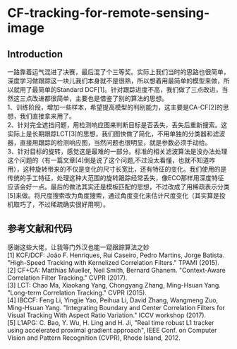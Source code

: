 # CF-tracking-for-remote-sensing-image
## Introduction
一路靠着运气混进了决赛，最后混了个三等奖。实际上我们当时的思路也很简单，深度学习做跟踪这一块儿我们本身就不是很熟，所以想着用最简单的模型来做，所以就用了最简单的Standard DCF[1]。针对跟踪进度不高，我们做了三点改进，当然这三点改进都很简单，主要也是借鉴了别的算法的思想。  
1、训练阶段，增加一些样本，希望提高模型的判别能力，这主要是CA-CF[2]的思想，我们直接拿来用了。  
2、针对完全遮挡问题，用检测响应图来判断目标是否丢失，丢失后重新搜索。这实际上是长期跟踪LCT[3]的思想，我们图快做了简化，不用单独的分类器和滤波器，直接用跟踪的检测响应图，当然问题也很明显，就是参数必须手动给。  
3、针对目标的旋转，感觉这是最难的一部分。标准的相关滤波算法是没办法处理这个问题的（有一篇文章[4]倒是说了这个问题,不过没太看懂，也就不知道咋用），这种旋转带来的不仅是变化的尺寸长宽比，还有特征的变化。我们使用的是传统的手工特征，处理这种大范围的旋转跟踪经常丢失，像ECO那样用深度特征应该会好一点。最后的做法其实还是模板匹配的思想，不过改成了用稀疏表示分类[5]来做。将尺度搜索改为角度搜索，通过角度变化来估计尺度变化（其实算是投机取巧了，不过稀疏确实很好用啊）。  
## 参考文献和代码
感谢这些大佬，让我等门外汉也能一窥跟踪算法之妙  
[1] KCF/DCF: João F. Henriques, Rui Caseiro, Pedro Martins, Jorge Batista. "High-Speed Tracking with Kernelized Correlation Filters." TPAMI (2015).  
[2] CF+CA: Matthias Mueller, Neil Smith, Bernard Ghanem. "Context-Aware Correlation Filter Tracking." CVPR (2017).   
[3] LCT: Chao Ma, Xiaokang Yang, Chongyang Zhang, Ming-Hsuan Yang. "Long-term Correlation Tracking." CVPR (2015).   
[4] IBCCF: Feng Li, Yingjie Yao, Peihua Li, David Zhang, Wangmeng Zuo, Ming-Hsuan Yang. "Integrating Boundary and Center Correlation Filters for Visual Tracking With Aspect Ratio Variation." ICCV workshop (2017).   
[5] L1APG: C. Bao, Y. Wu, H. Ling and H. Ji, "Real time robust L1 tracker using accelerated proximal gradient approach", IEEE Conf. on Computer Vision and Pattern Recognition (CVPR), Rhode Island, 2012.   
